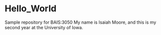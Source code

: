 # Hello_World
Sample repository for BAIS:3050
My name is Isaiah Moore, and this is my second year at the University of Iowa.
